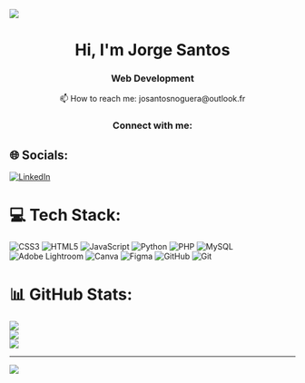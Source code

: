 <p align=”center”>
<!--   <img src="Delorean.jpg"> -->
  <img src="https://github.com/user-attachments/assets/dc06ca36-ee95-4aa5-9005-448e6e427931">
</p>

<h1 align="center">Hi, I'm Jorge Santos</h1>
<h3 align="center">Web Development</h3>

<p align="center">📫 How to reach me: josantosnoguera@outlook.fr</p>

<h3 align="center">Connect with me:</h3>
<p align="center">
</p>





## 🌐 Socials: 

[![LinkedIn](https://img.shields.io/badge/LinkedIn-%230077B5.svg?logo=linkedin&logoColor=white)](https://linkedin.com/in/https://www.linkedin.com/in/josantosnoguera/) 

# 💻 Tech Stack:

![CSS3](https://img.shields.io/badge/css3-%231572B6.svg?style=for-the-badge&logo=css3&logoColor=white) ![HTML5](https://img.shields.io/badge/html5-%23E34F26.svg?style=for-the-badge&logo=html5&logoColor=white) ![JavaScript](https://img.shields.io/badge/javascript-%23323330.svg?style=for-the-badge&logo=javascript&logoColor=%23F7DF1E) ![Python](https://img.shields.io/badge/python-3670A0?style=for-the-badge&logo=python&logoColor=ffdd54) ![PHP](https://img.shields.io/badge/php-%23777BB4.svg?style=for-the-badge&logo=php&logoColor=white) ![MySQL](https://img.shields.io/badge/mysql-4479A1.svg?style=for-the-badge&logo=mysql&logoColor=white) ![Adobe Lightroom](https://img.shields.io/badge/Adobe%20Lightroom-31A8FF.svg?style=for-the-badge&logo=Adobe%20Lightroom&logoColor=white) ![Canva](https://img.shields.io/badge/Canva-%2300C4CC.svg?style=for-the-badge&logo=Canva&logoColor=white) ![Figma](https://img.shields.io/badge/figma-%23F24E1E.svg?style=for-the-badge&logo=figma&logoColor=white) ![GitHub](https://img.shields.io/badge/github-%23121011.svg?style=for-the-badge&logo=github&logoColor=white) ![Git](https://img.shields.io/badge/git-%23F05033.svg?style=for-the-badge&logo=git&logoColor=white) 


# 📊 GitHub Stats:
![](https://github-readme-stats.vercel.app/api?username=jorge-santoss&theme=dark&hide_border=false&include_all_commits=false&count_private=false)<br/>
![](https://nirzak-streak-stats.vercel.app/?user=jorge-santoss&theme=dark&hide_border=false)<br/>
![](https://github-readme-stats.vercel.app/api/top-langs/?username=jorge-santoss&theme=dark&hide_border=false&include_all_commits=false&count_private=false&layout=compact) 

---
[![](https://visitcount.itsvg.in/api?id=jorge-santoss&icon=0&color=8)](https://visitcount.itsvg.in)

<!-- Proudly created with GPRM ( https://gprm.itsvg.in ) -->


<!---
jorge-santoss/jorge-santoss is a ✨ special ✨ repository because its `README.md` (this file) appears on your GitHub profile.
You can click the Preview link to take a look at your changes.
--->
